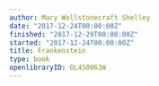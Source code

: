 ```yaml
---
author: Mary Wollstonecraft Shelley
date: "2017-12-24T00:00:00Z"
finished: "2017-12-29T00:00:00Z"
started: "2017-12-24T00:00:00Z"
title: Frankenstein
type: book
openlibraryID: OL450063W
---
```

